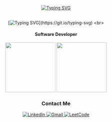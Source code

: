 
<div id="header" align="center">
<a href="https://git.io/typing-svg"><img src="https://readme-typing-svg.demolab.com?font=Fira+Code&size=10&pause=1000&color=F7F7F7&background=131313D7&center=true&vCenter=true&random=true&width=1000&height=20&lines=.+.+." alt="Typing SVG" /></a>
<br>
<br>
 
 [![Typing SVG](https://readme-typing-svg.herokuapp.com?color=%2336BCF7&center=true&vCenter=true&size=26&width=600&lines=Hi+there+👋,+I'm+Nessibeli;)](https://git.io/typing-svg)
 <br>
 
 #### Software Developer

</div>



<div align="center">
  <img style="height: 160px;" src="https://github-readme-stats.vercel.app/api/top-langs/?username=NessibeliY&layout=donut&theme=nord"/>
 <img style="height: 160px;" src="https://leetcard.jacoblin.cool/nessibeli?theme=nord"/>
</div>


<div id="badges" align="center">
  
  ### Contact Me
 
   <a href="https://www.linkedin.com/in/nessibeli-yeltay-b36614bb/" target="_new">
      <img src="https://img.shields.io/badge/Linkedin-Yeltay-blue?logo=Linkedin" alt="LinkedIn"/>
  </a>
  <a href="mailto: nessibeli.yeltay@alumni.nu.edu.kz" target="_new">
    <img src="https://img.shields.io/badge/Gmail-Yeltay-red?logo=Gmail" alt="Gmail"/>
  </a>
  
  <a href="https://leetcode.com/u/nessibeli/" target="_new">
    <img src="https://img.shields.io/badge/leetcode-Yeltay-yellow?logo=LeetCode" alt="LeetCode"/>
  </a>
<!--   <img src="https://komarev.com/ghpvc/?username=Yeltay&color=green" alt="Profile views"/> -->
  
</div>




